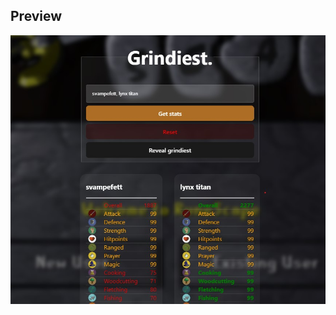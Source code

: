 ## Preview

![alt text](https://github.com/lassespilling/osrs_api_testing/blob/main/thumbnail.jpg?raw=true)

